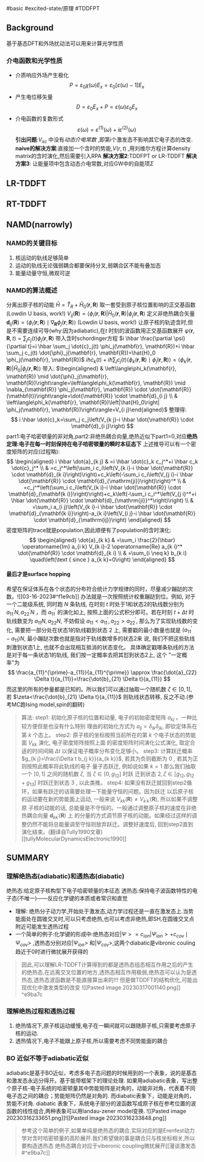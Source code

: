 #basic #excited-state/原理 #TDDFPT

## Background
基于基态DFT和外场扰动法可以用来计算光学性质
### 介电函数和光学性质
* 介质响应外场产生极化
$$
P=\varepsilon_0 \chi(\omega) E_x=\varepsilon_0[\varepsilon(\omega)-1] E_x
$$
 * 产生电位移矢量
 $$
D=\varepsilon_0 E_x+P=\varepsilon(\omega) \varepsilon_0 E_x
$$
 * 介电函数的复数形式
 $$
\varepsilon(\omega)=\varepsilon^{(1)}(\omega)+i \varepsilon^{(2)}(\omega)
$$
**引出问题**:$V_{xc}$ 中没有*动态介电常数* ,即第i个激发态不影响其它电子态的改变.
**naive的解决方案**:直接加一个含时的势能,$V(r,t)$ ,用刘维尔方程计算density matrix的含时演化,然后需要引入RPA
**解决方案2**:TDDFPT or LR-TDDFT
**解决方案3**: 让能量项中包含动态介电常数,对应GW中的自能项$\Sigma$ 
## LR-TDDFT
## RT-TDDFT
## NAMD(narrowly)
### NAMD的关键目标
1. 核运动的轨线足够简单
2. 运动的轨线无论强弱耦合都要保持分叉,弱耦合区不能有叠加态
3. 能量动量守恒,微观可逆
### NAMD的算法概述
分离出原子核的动能
$\hat{H}=\hat{T}_R+\hat{H}_0(\mathbf{r}, \mathbf{R})$
取一套受到原子核位置影响的正交基函数 (Lowdin U basis, work!)
$V_{i j}(\mathbf{R})=\left\langle\phi_i(\mathbf{r}, \mathbf{R})\left|\hat{H}_0(\mathbf{r}, \mathbf{R})\right| \phi_j(\mathbf{r}, \mathbf{R}\rangle\right.$
定义非绝热耦合矢量
$\mathbf{d}_{i j}(\mathbf{R})=\left\langle\phi_i(\mathbf{r} ; \mathbf{R}) \mid \nabla_{\mathbf{R}} \phi_j(\mathbf{r} ; \mathbf{R})\right\rangle$ (Lowdin U basis, work!)
让原子核的轨迹含时,但是不需要连续可导(why:因为adiabatic),在$t$ 时刻的波函数用正交基函数展开
$\psi(\mathbf{r}, \mathbf{R}, t)=\sum_j c_j(t) \phi_j(\mathbf{r}, \mathbf{R})$
带入含时schordinger方程
$i \hbar \frac{\partial \psi}{\partial t}=i \hbar \sum_j \dot{c}_j(t) \phi_j(\mathbf{r}, \mathbf{R})+i \hbar \sum_j c_j(t) \dot{\phi}_j(\mathbf{r}, \mathbf{R})=\hat{H}_0 \phi_j(\mathbf{r}, \mathbf{R})$
$i \hbar \dot{c}_k(t)+i \hbar \sum_j c_j(t)\left\langle\phi_k(\mathbf{r}, \mathbf{R}) \mid \dot{\phi}_j(\mathbf{r}, \mathbf{R})\right\rangle=\left\langle\phi_k(\mathbf{r}, \mathbf{R})\left|\hat{H}_0\right| \phi_j(\mathbf{r}, \mathbf{R})\right\rangle$
带入:
$\begin{aligned} & \left\langle\phi_k(\mathbf{r}, \mathbf{R}) \mid \dot{\phi}_j(\mathbf{r}, \mathbf{R})\right\rangle=\left\langle\phi_k(\mathbf{r}, \mathbf{R}) \mid \nabla_{\mathbf{R}} \phi_j(\mathbf{r}, \mathbf{R}) \cdot \dot{\mathbf{R}}(\mathbf{t})\right\rangle=\dot{\mathbf{R}} \cdot \mathbf{d}_{i j} \\ & \left\langle\phi_k(\mathbf{r}, \mathbf{R})\left|\hat{H}_0\right| \phi_j(\mathbf{r}, \mathbf{R})\right\rangle=V_{i j}\end{aligned}$
整理得:
$$
i \hbar \dot{c}_k=\sum_j c_j\left(V_{k j}-i \hbar \dot{\mathbf{R}} \cdot \mathbf{d}_{i j}\right)
$$
part1:电子哈密顿量的非对角,part2:非绝热耦合向量,绝热近似下part1=0,对应**绝热定理:电子在每一时刻保持在电子哈密顿量的瞬时本征态下**
上述推导可以有一个密度矩阵的对应(过程略):
$$
\begin{aligned}
i \hbar \dot{a}_{k j} & =i \hbar \dot{c}_k c_j^*+i \hbar c_k \dot{c}_j^* \\
& =c_j^*\left(\sum_i c_i\left(V_{k i}-i \hbar \dot{\mathbf{R}} \cdot \mathbf{d}_{k i}\right)\right)+c_k\left(-\sum_i c_i\left(V_{j i}-i \hbar \dot{\mathbf{R}} \cdot \mathbf{d}_{\mathrm{ji}}\right)\right)^* \\
& =c_j^*\left(\sum_i c_i\left(V_{k i}-i \hbar \dot{\mathbf{R}} \cdot \mathbf{d}_{\mathbf{k i}}\right)\right)+c_k\left(-\sum_i c_i^*\left(V_{j i}^*+i \hbar \dot{\mathbf{R}} \cdot \mathbf{d}_{\mathrm{ji}}^*\right)\right) \\
& =\sum_i a_{i j}\left(V_{k i}-i \hbar \dot{\mathbf{R}} \cdot \mathbf{d}_{\mathbf{k i}}\right)-a_{k i}\left(V_{i j}-i \hbar \dot{\mathbf{R}} \cdot \mathbf{d}_{\mathrm{ij}}\right)
\end{aligned}
$$
密度矩阵的trace就是population,因此顺便有了population的含时演化:
$$
\begin{aligned}
\dot{a}_{k k} & =\sum_i \frac{2}{\hbar} \operatorname{Im} a_{i k} V_{k i}-2 \operatorname{Re} a_{k i}^* \dot{\mathbf{R}} \cdot \mathbf{d}_{k i} \\
& =\sum_{i \neq k} b_{k i} \quad\left(\text { since } a_{k k}=0\right)
\end{aligned}
$$
#### 最后才是surface hopping
希望在保证体系在各个状态的分布符合统计力学规律的同时，尽量减少蹦跶的次数。![[03-16-2023#^f1e9cb]]
办法就是一次按照统计权重蹦跶到位。例如, 对于一个二能级系统, 同时跑 $N$ 条轨线, 在时刻 $t$ 时处于1和状态2的轨线数分别为 $a_{11}^{\prime} N, a_{22}^{\prime} N$ ，而 $a_{11}^{\prime}$ 的演化如上, 按照上面的公式积分即可。若在时刻 $t+\Delta t$ 时轨线数变为 $a_{11} N, a_{22} N$, 不妨假设 $a_{11}<a_{11}^{\prime}, a_{22}>a_{22}^{\prime}$, 那么为了实现轨线数的变化, 需要把一部分处在状态1的轨线戳到状态 2 上, 需要戳的最小数量也就是 $\left(a_{11}^{\prime}-a_{11}\right) N$, 最小蹦跶次数也就是指对于轨线数增多的状态2来 说, 我们不把这些轨线刺激到状态1上, 也就不会出现相互抵消的状态变化。
具体确定戳哪条轨线的方法是对于每一条状态1的轨线, 我们按一定概率去把其怼到状态2上, 这个 "一定概率"为
$$
\frac{a_{11}^{\prime}-a_{11}}{a_{11}^{\prime}} \approx \frac{\dot{a}_{22} \Delta t}{a_{11}}=\frac{\dot{b}_{21} \Delta t}{a_{11}}
$$
而这里的所有的参量都是已知的。所以我们可以通过抽取一个随机数 $\zeta \in[0,1]$, 若 $\zeta<\frac{\dot{b}_{21} \Delta t}{a_{11}}$ 则轨线状态转移, 反之不动.(参考MC跑Ising model,spin的翻转)
>算法:
step1: 初始化原子核的位置和动量, 电子的初始密度矩阵 $a_{k j}$ 。一种比较方便但是也没有什么特别 理由的初始化方式为 $a_{l j}=\delta_{l k} \delta_{j k}$, 即钦定体系在第 $k$ 个态上。
step2: 原子核的坐标按照当前所在的第 $k$ 个电子状态的势能面 $V_{k k}$ 演化, 电子密度矩阵按照上面 的密度矩阵时间演化公式演化, 取定合适的时间间隔 $\Delta t$ 以保证电子概率分布变化足够小。
step3: 计算跃迁概率 $g_{k j}=\frac{\Delta t b_{j k}}{a_{k k}}$, 若其为负则截断为 0 , 若其为正则按照此概率将此轨线的电子 量子态跃迁, 例如说如果 $k=1$ 那么我们抽取一个 $[0,1]$ 之间的随机数 $\zeta$, 当 $\zeta \in\left[0, g_{12}\right]$ 时跃 迁到状态 $2, \zeta \in\left[g_{12}, g_{12}+g_{13}\right]$ 时跃迁到状态 3 , 以此类推。
step4: 如果没有跃迁就回到step2循环，如果有跃迁的话需要处理一下能量守恒的问题。因为跃迁 以后原子核的运动要在新的势能面上运动, 一般来说 $V_{k k}(\mathbf{R}) \neq V_{k^{\prime} k^{\prime}}(\mathbf{R})$, 所以如果不调整原 子核的动能的话, 总能量是不守恒的。一般通过调整原子核的速度在非绝热耦合向量 $\mathbf{d}_{k k^{\prime}}(\mathbf{R})$ 上 的分量的方式调节原子核的动能。如果经过这样的调整仍然不能将总能量调至守恒则放弃跃迁。调整好速度后, 回到step2直到演化结束。(翻译自Tully1990文章)[[tullyMolecularDynamicsElectronic1990]]
## SUMMARY
### 理解绝热态(adiabatic)和透热态(diabatic)
绝热态:给定原子核构型下电子哈密顿量的本征态
透热态:保持电子波函数特性的电子态(不唯一)——反应化学键的本质或者常识和直觉
* 理解: 绝热分子动力学,开始处于激发态,动力学过程还是一直在激发态上.当势能面处在圆锥交叉时,可以只考虑绝热,也可以考虑非绝热,即SH,在圆锥交叉点附近可能发生透热过程
* 一个简单的例子:化学键的形成中:绝热态对应$\left|\Psi>=c_{i o n}\right| \Psi_{i o n}>+c_{c o v} \mid \Psi_{c o v}>$ ,透热态分别对应$| \Psi_{i o n}>$ 和$| \Psi_{c o v}>$,这两个diabatic是vibronic couling 趋近于0时进行微扰展开获得的
> 因此,可以理解LR-TDDFT计算得到的都是透热态组态相互作用之后的产生的绝热态,在远离交叉位置的地方,透热态相互作用极弱,绝热态可以认为是透热态,透热态波函数是不能直接算出来的!!! 
> 但是做TDDFT的结构优化,可能出现优化中激发类型的改变
> ![[Pasted image 20230317001140.png]] ^e9ba7c
### 理解绝热过程和透热过程
1. 绝热情况下,原子核运动缓慢,电子在一瞬间就可以跟随原子核,只需要考虑原子核的运动.
2. 透热情况下,电子不能跟上原子核,所以需要考虑不同势能面的耦合
### BO 近似不等于adiabatic近似
adiabatic是基于BO近似，考虑多电子态问题的时候用到的一个表象，说的是基态和激发态永远分得开。基于能带框架下的理论处理.
如果用adiabatic表象，写出整个原子核-电子系统的哈密顿量其中势能矩阵是对角的，动能非对角，代表着不同电子态之间的耦合；势能矩阵仍然是对角的.
而diabatic表象下，动能是对角的，势能不对角.
diabatic 表象下，系统电子部分的波函数写成原子核在参考位置的波函数的线性组合,两种表象可以用landau-zener model变换.
![[Pasted image 20230316233651.png]]![[Pasted image 20230316233848.png]]

>参考这个简单的例子,如果单纯是绝热态的耦合,实际对应的是Erenfest动力学对含时哈密顿量的高阶展开.我们希望做的事是耦合只与核坐标相关,所以要构造透热态
>绝热态耦合对应于viberonic coupling微扰展开[[漫谈激发态#^e9ba7c]]